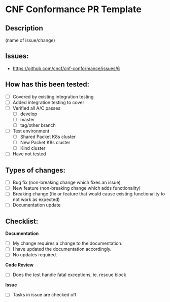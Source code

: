 # CNF Conformance PR Template

## Description
(name of issue/change)

## Issues:
- https://github.com/cncf/cnf-conformance/issues/6

## How has this been tested:
 - [ ] Covered by existing integration testing
 - [ ] Added integration testing to cover
 - [ ] Verified all A/C passes
     * [ ] develop
     * [ ] master
     * [ ] tag/other branch
 - [ ] Test environment
    * [ ] Shared Packet K8s cluster
    * [ ] New Packet K8s cluster
    * [ ] Kind cluster
 - [ ] Have not tested

## Types of changes:
 - [ ] Bug fix (non-breaking change which fixes an issue)
 - [ ] New feature (non-breaking change which adds functionality)
 - [ ] Breaking change (fix or feature that would cause existing functionality to not work as expected)
 - [ ] Documentation update

## Checklist:
**Documentation**
- [ ] My change requires a change to the documentation.
- [ ] I have updated the documentation accordingly.
- [ ] No updates required.

**Code Review**
- [ ] Does the test handle fatal exceptions, ie. rescue block

**Issue**
- [ ] Tasks in issue are checked off
